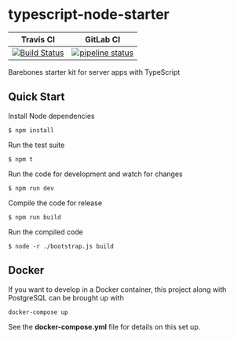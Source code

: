 # typescript-node-starter

| Travis CI | GitLab CI |
| - | - |
| [![Build Status](https://travis-ci.org/locnguyen/typescript-node-starter.svg?branch=master)](https://travis-ci.org/locnguyen/typescript-node-starter) | [![pipeline status](https://gitlab.com/lochnguyen/typescript-node-starter/badges/master/pipeline.svg)](https://gitlab.com/lochnguyen/typescript-node-starter/commits/master) |

Barebones starter kit for server apps with TypeScript

## Quick Start

Install Node dependencies

```shell
$ npm install
```

Run the test suite

```shell
$ npm t
```

Run the code for development and watch for changes

```shell
$ npm run dev
```

Compile the code for release

```shell
$ npm run build
```

Run the compiled code

```shell
$ node -r ./bootstrap.js build
```

## Docker

If you want to develop in a Docker container, this project along with PostgreSQL can be brought up with

```shell
docker-compose up
```

See the **docker-compose.yml** file for details on this set up.